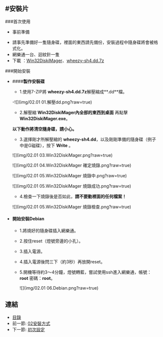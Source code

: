 #安裝片
---

###首次使用
   
   * 事前準備

- 請事先準備好一隻隨身碟，裡面的東西請先備份，安裝過程中隨身碟將會被格式化。
- 網樂通一台、迴紋針一隻
- 下載 ：[Win32DiskiMager][1]、[wheezy-sh4.dd.7z][2]



[1]:http://sourceforge.net/projects/win32diskimager/files/latest/download
[2]:https://docs.google.com/a/mirai.tw/file/d/0B3K3Z7IQ4hH9bkh1MVAxN2ZnZkU/edit


###開始安裝
  
- ####**製作安裝碟**
   - 1.使用7-ZIP將 **wheezy-sh4.dd.7z**解壓縮成**.dd**檔。
   
   -![](img/02.01 01.解壓dd.png?raw=true)

   - 2.解壓縮 **Win32DiskiMager內全部的東西到桌面** 再點擊**Win32DiskiMager.exe**。
    

 
  **以下動作將清空隨身碟，請小心。** 
  
  
   - 3.選擇剛才所解壓縮的 **wheezy-sh4.dd**，以及剛剛準備的隨身碟（例子中是G磁碟），按下 **Write** 。
   
   ![](img/02.01 03.Win32DiskiMager.png?raw=true) 
 
   ![](img/02.01 04.Win32DiskiMager 確定燒錄.png?raw=true) 
   
   ![](img/02.01 05.Win32DiskiMager 燒錄中.png?raw=true) 
   
   ![](img/02.01 05.Win32DiskiMager 燒錄成功.png?raw=true) 

   
   - 4.檢查一下燒錄後是否如此，**請不要動裡面的任何檔案！**  
   
    ![](img/02.01 05.Win32DiskiMager 燒錄檢查.png?raw=true)

- #### **開始安裝Debian**

  - 1.將燒好的隨身碟插入網樂通。
   
  - 2.按住reset（燈號旁邊的小孔）。
   
  - 3.插入電源。
   
  - 4.插入電源後閃三下（約3秒）再放開reset。
   
  - 5.開機等待約3～4分鐘，燈號轉藍，嘗試使用ssh進入網樂通，帳號：**root** 密碼：**root**。
   
    ![](img/02.01 06.Debian.png?raw=true)



## 連結

   * [目錄](<index.md>)
   * 前一節: [02安裝方式](<02.00.md>)
   * 下一節: [初次設定](<02.02.md>)
